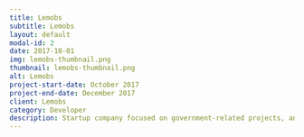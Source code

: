 ```yaml
---
title: Lemobs
subtitle: Lemobs
layout: default
modal-id: 2
date: 2017-10-01
img: lemobs-thumbnail.png
thumbnail: lemobs-thumbnail.png
alt: Lemobs
project-start-date: October 2017
project-end-date: December 2017
client: Lemobs
category: Developer
description: Startup company focused on government-related projects, and mid to large sized IT business solutions.
---
```

